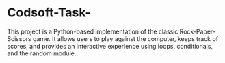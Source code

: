 # Codsoft-Task-
This project is a Python-based implementation of the classic Rock-Paper-Scissors game. It allows users to play against the computer, keeps track of scores, and provides an interactive experience using loops, conditionals, and the random module.
